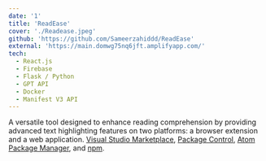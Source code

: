 ```yaml
---
date: '1'
title: 'ReadEase'
cover: './Readease.jpeg'
github: 'https://github.com/Sameerzahiddd/ReadEase'
external: 'https://main.domwg75nq6jft.amplifyapp.com/'
tech:
  - React.js
  - Firebase
  - Flask / Python
  - GPT API
  - Docker
  - Manifest V3 API
---
```


A versatile tool designed to enhance reading comprehension by providing advanced text highlighting features on two platforms: a browser extension and a web application. [Visual Studio Marketplace](https://marketplace.visualstudio.com/items?itemName=brittanychiang.halcyon-vscode), [Package Control](https://packagecontrol.io/packages/Halcyon%20Theme), [Atom Package Manager](https://atom.io/themes/halcyon-syntax), and [npm](https://www.npmjs.com/package/hyper-halcyon-theme).
